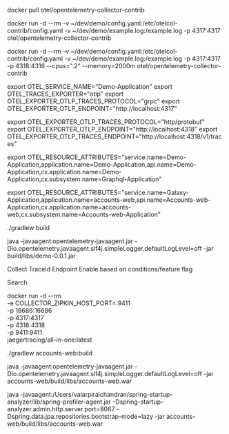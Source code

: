 docker pull otel/opentelemetry-collector-contrib

docker run -d --rm -v ~/dev/demo/config.yaml:/etc/otelcol-contrib/config.yaml -v ~/dev/demo/example.log:/example.log -p 4317:4317 otel/opentelemetry-collector-contrib

docker run -d --rm -v ~/dev/demo/config.yaml:/etc/otelcol-contrib/config.yaml -v ~/dev/demo/example.log:/example.log -p 4317:4317 -p 4318:4318 --cpus=".2" --memory=2000m otel/opentelemetry-collector-contrib

export OTEL_SERVICE_NAME="Demo-Application"
export OTEL_TRACES_EXPORTER="otlp"
export OTEL_EXPORTER_OTLP_TRACES_PROTOCOL="grpc"
export OTEL_EXPORTER_OTLP_ENDPOINT="http://localhost:4317"

export OTEL_EXPORTER_OTLP_TRACES_PROTOCOL="http/protobuf"
export OTEL_EXPORTER_OTLP_ENDPOINT="http://localhost:4318"
export OTEL_EXPORTER_OTLP_TRACES_ENDPOINT="http://localhost:4318/v1/traces"

export OTEL_RESOURCE_ATTRIBUTES="service.name=Demo-Application,application.name=Demo-Application,api.name=Demo-Application,cx.application.name=Demo-Application,cx.subsystem.name=Graphql-Application"

export OTEL_RESOURCE_ATTRIBUTES="service.name=Galaxy-Application,application.name=accounts-web,api.name=Accounts-web-Application,cx.application.name=accounts-web,cx.subsystem.name=Accounts-web-Application"


./gradlew build

java -javaagent:opentelemetry-javaagent.jar -Dio.opentelemetry.javaagent.slf4j.simpleLogger.defaultLogLevel=off -jar build/libs/demo-0.0.1.jar

Collect TraceId
Endpoint
Enable based on conditions/feature flag

Search

docker run -d --rm \
  -e COLLECTOR_ZIPKIN_HOST_PORT=:9411 \
  -p 16686:16686 \
  -p 4317:4317 \
  -p 4318:4318 \
  -p 9411:9411 \
  jaegertracing/all-in-one:latest


./gradlew accounts-web:build

java -javaagent:opentelemetry-javaagent.jar -Dio.opentelemetry.javaagent.slf4j.simpleLogger.defaultLogLevel=off -jar accounts-web/build/libs/accounts-web.war


java -javaagent:/Users/valarpiraichandran/spring-startup-analyzer/lib/spring-profiler-agent.jar -Dspring-startup-analyzer.admin.http.server.port=8067 -Dspring.data.jpa.repositories.bootstrap-mode=lazy -jar accounts-web/build/libs/accounts-web.war

